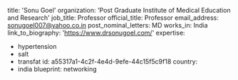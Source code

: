 title: 'Sonu Goel'
organization: 'Post Graduate Institute of Medical Education and Research'
job_title: Professor
official_title: Professor
email_address: sonugoel007@yahoo.co.in
post_nominal_letters: MD
works_in: India
link_to_biography: 'https://www.drsonugoel.com/'
expertise:
  - hypertension
  - salt
  - transfat
id: a55317a1-4c2f-4e4d-9efe-44c15f5c9f18
country:
  - india
blueprint: networking
